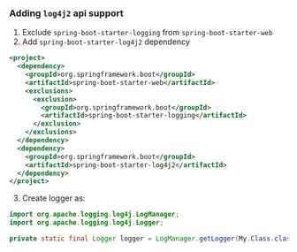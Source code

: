 
### Adding `log4j2` api support

1. Exclude `spring-boot-starter-logging` from `spring-boot-starter-web`
2. Add `spring-boot-starter-log4j2` dependency

  ```xml
  <project>
    <dependency>
      <groupId>org.springframework.boot</groupId>
      <artifactId>spring-boot-starter-web</artifactId>
      <exclusions>
        <exclusion>
          <groupId>org.springframework.boot</groupId>
          <artifactId>spring-boot-starter-logging</artifactId>
        </exclusion>
      </exclusions>
    </dependency>
    <dependency>
      <groupId>org.springframework.boot</groupId>
      <artifactId>spring-boot-starter-log4j2</artifactId>
    </dependency>
  </project>
  ```

3. Create logger as:
  ```java
  import org.apache.logging.log4j.LogManager;
  import org.apache.logging.log4j.Logger;
  
  private static final Logger logger = LogManager.getLogger(My.Class.class.getName());
  ```